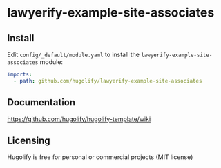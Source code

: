 # lawyerify-example-site-associates

## Install

Edit `config/_default/module.yaml` to install the `lawyerify-example-site-associates` module:

```yml
imports:
  - path: github.com/hugolify/lawyerify-example-site-associates
```

## Documentation

https://github.com/hugolify/hugolify-template/wiki

## Licensing

Hugolify is free for personal or commercial projects (MIT license)
